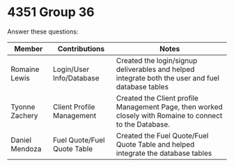 # 4351 Group 36

Answer these questions:


| Member | Contributions | Notes |
|---|---|---|
| Romaine Lewis | Login/User Info/Database | Created the login/signup deliverables and helped integrate both the user and fuel database tables   |
| Tyonne Zachery | Client Profile Management | Created the Client profile Management Page, then worked closely with Romaine to connect to the Database. |
| Daniel Mendoza | Fuel Quote/Fuel Quote Table | Created the Fuel Quote/Fuel Quote Table and helped integrate the database tables |
